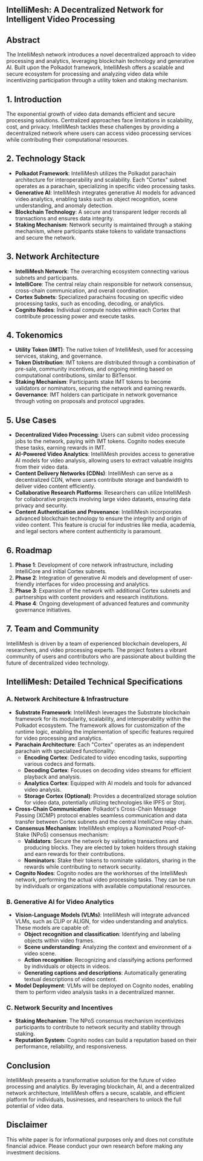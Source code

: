 ## IntelliMesh: A Decentralized Network for Intelligent Video Processing

## Abstract

The IntelliMesh network introduces a novel decentralized approach to video processing and analytics, leveraging blockchain technology and generative AI. Built upon the Polkadot framework, IntelliMesh offers a scalable and secure ecosystem for processing and analyzing video data while incentivizing participation through a utility token and staking mechanism.

## 1. Introduction

The exponential growth of video data demands efficient and secure processing solutions. Centralized approaches face limitations in scalability, cost, and privacy. IntelliMesh tackles these challenges by providing a decentralized network where users can access video processing services while contributing their computational resources.

## 2. Technology Stack

- **Polkadot Framework**: IntelliMesh utilizes the Polkadot parachain architecture for interoperability and scalability. Each "Cortex" subnet operates as a parachain, specializing in specific video processing tasks.
- **Generative AI**: IntelliMesh integrates generative AI models for advanced video analytics, enabling tasks such as object recognition, scene understanding, and anomaly detection.
- **Blockchain Technology**: A secure and transparent ledger records all transactions and ensures data integrity.
- **Staking Mechanism**: Network security is maintained through a staking mechanism, where participants stake tokens to validate transactions and secure the network.

## 3. Network Architecture

- **IntelliMesh Network**: The overarching ecosystem connecting various subnets and participants.
- **IntelliCore**: The central relay chain responsible for network consensus, cross-chain communication, and overall coordination.
- **Cortex Subnets**: Specialized parachains focusing on specific video processing tasks, such as encoding, decoding, or analytics.
- **Cognito Nodes**: Individual compute nodes within each Cortex that contribute processing power and execute tasks.

## 4. Tokenomics

- **Utility Token (IMT)**: The native token of IntelliMesh, used for accessing services, staking, and governance.
- **Token Distribution**: IMT tokens are distributed through a combination of pre-sale, community incentives, and ongoing minting based on computational contributions, similar to BitTensor.
- **Staking Mechanism**: Participants stake IMT tokens to become validators or nominators, securing the network and earning rewards.
- **Governance**: IMT holders can participate in network governance through voting on proposals and protocol upgrades.

## 5. Use Cases

- **Decentralized Video Processing**: Users can submit video processing jobs to the network, paying with IMT tokens. Cognito nodes execute these tasks, earning rewards in IMT.
- **AI-Powered Video Analytics**: IntelliMesh provides access to generative AI models for video analysis, allowing users to extract valuable insights from their video data.
- **Content Delivery Networks (CDNs)**: IntelliMesh can serve as a decentralized CDN, where users contribute storage and bandwidth to deliver video content efficiently.
- **Collaborative Research Platforms**: Researchers can utilize IntelliMesh for collaborative projects involving large video datasets, ensuring data privacy and security.
- **Content Authentication and Provenance**: IntelliMesh incorporates advanced blockchain technology to ensure the integrity and origin of video content. This feature is crucial for industries like media, academia, and legal sectors where content authenticity is paramount.

## 6. Roadmap

1. **Phase 1**: Development of core network infrastructure, including IntelliCore and initial Cortex subnets.
2. **Phase 2**: Integration of generative AI models and development of user-friendly interfaces for video processing and analytics.
3. **Phase 3**: Expansion of the network with additional Cortex subnets and partnerships with content providers and research institutions.
4. **Phase 4**: Ongoing development of advanced features and community governance initiatives.

## 7. Team and Community

IntelliMesh is driven by a team of experienced blockchain developers, AI researchers, and video processing experts. The project fosters a vibrant community of users and contributors who are passionate about building the future of decentralized video technology.

## IntelliMesh: Detailed Technical Specifications

### A. Network Architecture & Infrastructure

- **Substrate Framework**: IntelliMesh leverages the Substrate blockchain framework for its modularity, scalability, and interoperability within the Polkadot ecosystem. The framework allows for customization of the runtime logic, enabling the implementation of specific features required for video processing and analytics.
- **Parachain Architecture**: Each "Cortex" operates as an independent parachain with specialized functionality:
  - **Encoding Cortex**: Dedicated to video encoding tasks, supporting various codecs and formats.
  - **Decoding Cortex**: Focuses on decoding video streams for efficient playback and analysis.
  - **Analytics Cortex**: Equipped with AI models and tools for advanced video analysis.
  - **Storage Cortex (Optional)**: Provides a decentralized storage solution for video data, potentially utilizing technologies like IPFS or Storj.
- **Cross-Chain Communication**: Polkadot's Cross-Chain Message Passing (XCMP) protocol enables seamless communication and data transfer between Cortex subnets and the central IntelliCore relay chain.
- **Consensus Mechanism**: IntelliMesh employs a Nominated Proof-of-Stake (NPoS) consensus mechanism:
  - **Validators**: Secure the network by validating transactions and producing blocks. They are elected by token holders through staking and earn rewards for their contributions.
  - **Nominators**: Stake their tokens to nominate validators, sharing in the rewards while contributing to network security.
- **Cognito Nodes**: Cognito nodes are the workhorses of the IntelliMesh network, performing the actual video processing tasks. They can be run by individuals or organizations with available computational resources.

### B. Generative AI for Video Analytics

- **Vision-Language Models (VLMs)**: IntelliMesh will integrate advanced VLMs, such as CLIP or ALIGN, for video understanding and analytics. These models are capable of:
  - **Object recognition and classification**: Identifying and labeling objects within video frames.
  - **Scene understanding**: Analyzing the context and environment of a video scene.
  - **Action recognition**: Recognizing and classifying actions performed by individuals or objects in videos.
  - **Generating captions and descriptions**: Automatically generating textual descriptions of video content.
- **Model Deployment**: VLMs will be deployed on Cognito nodes, enabling them to perform video analysis tasks in a decentralized manner.

### C. Network Security and Incentives

- **Staking Mechanism**: The NPoS consensus mechanism incentivizes participants to contribute to network security and stability through staking.
- **Reputation System**: Cognito nodes can build a reputation based on their performance, reliability, and responsiveness.

## Conclusion

IntelliMesh presents a transformative solution for the future of video processing and analytics. By leveraging blockchain, AI, and a decentralized network architecture, IntelliMesh offers a secure, scalable, and efficient platform for individuals, businesses, and researchers to unlock the full potential of video data.

## Disclaimer

This white paper is for informational purposes only and does not constitute financial advice. Please conduct your own research before making any investment decisions.
